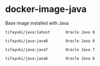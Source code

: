 docker-image-java
=================
Base image installed with Java

```
tifayuki/java:latest       Oracle Java 8

tifayuki/java:java8        Oracle Java 8

tifayuki/java:java7        Oracle Java 7

tifayuki/java:java6        Oracle Java 6
```
